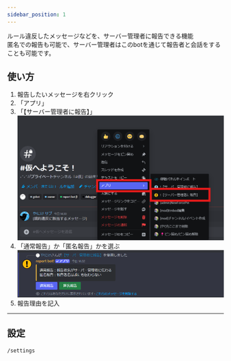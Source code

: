 ```yaml
---
sidebar_position: 1
---
```


ルール違反したメッセージなどを、サーバー管理者に報告できる機能  
匿名での報告も可能で、サーバー管理者はこのbotを通じて報告者と会話をすることも可能です。


## 使い方
1. 報告したいメッセージを右クリック
1. 「アプリ」
1. 「【サーバー管理者に報告】」
![report_01](./assets/report_01.png)
1. 「通常報告」か「匿名報告」かを選ぶ
![report_02](./assets/report_02.png)
1. 報告理由を記入

---

## 設定

```
/settings
```
